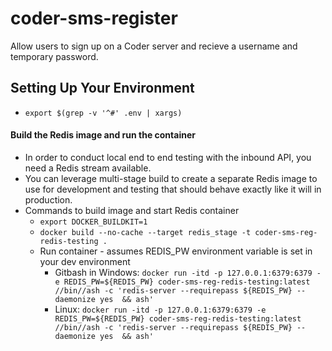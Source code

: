 # coder-sms-register
Allow users to sign up on a Coder server and recieve a username and temporary password.


## Setting Up Your Environment
 - `export $(grep -v '^#' .env | xargs)`


#### Build the Redis image and run the container
 - In order to conduct local end to end testing with the inbound API, you need a Redis stream available.
 - You can leverage multi-stage build to create a separate Redis image to use for development and testing that should behave exactly like it will in production.
 - Commands to build image and start Redis container
    - `export DOCKER_BUILDKIT=1` 
    - `docker build --no-cache --target redis_stage -t coder-sms-reg-redis-testing .`
    - Run container - assumes REDIS_PW environment variable is set in your dev environment
        - Gitbash in Windows: `docker run -itd -p 127.0.0.1:6379:6379 -e REDIS_PW=${REDIS_PW} coder-sms-reg-redis-testing:latest  //bin//ash -c 'redis-server --requirepass ${REDIS_PW} --daemonize yes  && ash'`
        - Linux: `docker run -itd -p 127.0.0.1:6379:6379 -e REDIS_PW=${REDIS_PW} coder-sms-reg-redis-testing:latest  //bin//ash -c 'redis-server --requirepass ${REDIS_PW} --daemonize yes  && ash'`